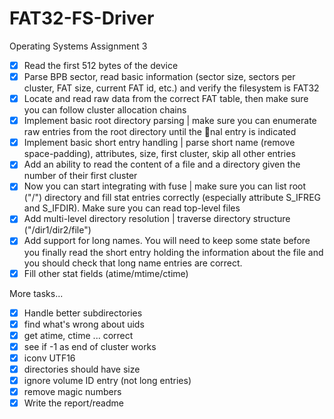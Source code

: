 FAT32-FS-Driver
===============

Operating Systems Assignment 3

- [x] Read the first 512 bytes of the device
- [x] Parse BPB sector, read basic information (sector size, sectors per cluster, FAT
      size, current FAT id, etc.) and verify the filesystem is FAT32
- [X] Locate and read raw data from the correct FAT table, then make sure you can
      follow cluster allocation chains
- [X] Implement basic root directory parsing | make sure you can enumerate raw
      entries from the root directory until the nal entry is indicated
- [X] Implement basic short entry handling | parse short name (remove space-padding),
      attributes, size, first cluster, skip all other entries
- [X] Add an ability to read the content of a file and a directory given the number of
      their first cluster
- [X] Now you can start integrating with fuse | make sure you can list root ("/")
      directory and fill stat entries correctly (especially attribute S_IFREG and S_IFDIR). 
      Make sure you can read top-level files
- [X] Add multi-level directory resolution | traverse directory structure ("/dir1/dir2/file")
- [x] Add support for long names. You will need to keep some state before you finally
      read the short entry holding the information about the file and you should check
      that long name entries are correct.
- [X] Fill other stat fields (atime/mtime/ctime)

More tasks...

- [X] Handle better subdirectories
- [X] find what's wrong about uids
- [X] get atime, ctime ... correct
- [x] see if -1 as end of cluster works
- [X] iconv UTF16
- [x] directories should have size
- [x] ignore volume ID entry (not long entries)
- [x] remove magic numbers
- [x] Write the report/readme
